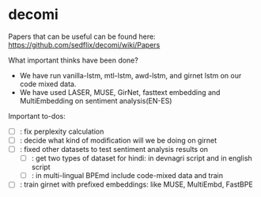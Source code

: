 # decomi

Papers that can be  useful can be found here: https://github.com/sedflix/decomi/wiki/Papers

What important thinks have been done? 
- We have run vanilla-lstm, mtl-lstm, awd-lstm, and girnet lstm on our code mixed data.
- We have used LASER, MUSE, GirNet, fasttext embedding and MultiEmbedding on sentiment analysis(EN-ES)

Important to-dos:
- [ ] : fix perplexity calculation
- [ ] : decide what kind of modification will we be doing on girnet
- [ ] : fixed other datasets to test sentiment analysis results on
  - [ ] : get two types of dataset for hindi: in devnagri script and in english script
  - [ ] : in multi-lingual BPEmd include code-mixed data and train
- [ ] : train girnet with prefixed embeddings: like MUSE, MultiEmbd, FastBPE
